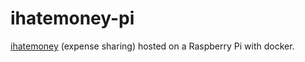 # ihatemoney-pi
[ihatemoney](ihatemoney.org) (expense sharing) hosted on a Raspberry Pi with docker.
